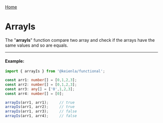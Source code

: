 [Home]('./../../../README.md)

# ArrayIs

The "**arrayIs**" function compare two array and check if the arrays have the same values and so are equals.

--------------
#### Example:
``` typescript
import { arrayIs } from '@keienla/functional';

const arr1: number[] = [0,1,2,3];
const arr2: number[] = [0,1,2,3];
const arr3: any[] = ['0',1,2,3];
const arr4: number[] = [0];

arrayIs(arr1, arr1);     // true
arrayIs(arr1, arr2);     // true
arrayIs(arr1, arr3);     // false
arrayIs(arr1, arr4);     // false
```
